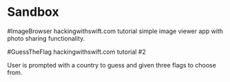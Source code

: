 # Sandbox

#ImageBrowser
hackingwithswift.com
tutorial
simple image viewer app with photo sharing functionality.


#GuessTheFlag
hackingwithswift.com tutorial #2

User is prompted with a country to guess and given three flags to choose from.

